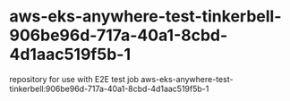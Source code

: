 # aws-eks-anywhere-test-tinkerbell-906be96d-717a-40a1-8cbd-4d1aac519f5b-1
repository for use with E2E test job aws-eks-anywhere-test-tinkerbell:906be96d-717a-40a1-8cbd-4d1aac519f5b-1
